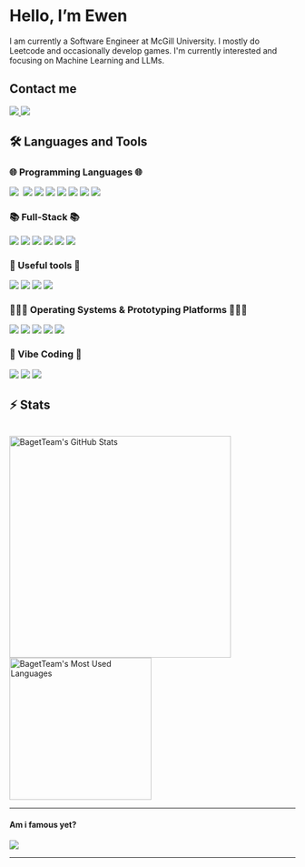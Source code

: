 # Hello, I’m Ewen

I am currently a Software Engineer at McGill University. I mostly do Leetcode and occasionally develop games. I'm currently interested and focusing on Machine Learning and LLMs.

## Contact me

<div align="left">
  <a href="ewengue1432@gmail.com">
    <img src="https://img.shields.io/badge/Gmail-333333?style=for-the-badge&logo=gmail&logoColor=red" />
  </a>
  <a href="https://linkedin.com/in/ewengueguen" target="_blank">
    <img src="https://img.shields.io/badge/LinkedIn-0077B5?style=for-the-badge&logo=linkedin&logoColor=white" target="_blank" />
  </a>
</div>

## 🛠️ Languages and Tools

### 🌐 Programming Languages 🌐
<p align="left">
  <img src="https://skillicons.dev/icons?i=java,py,c,cpp,cs,php,js,ts,dart" />
  <img src="" target="_blank" />
  <img src="https://img.shields.io/badge/Python-FFD43B?style=for-the-badge&logo=python&logoColor=blue" target="_blank" />
  <img src="https://img.shields.io/badge/C-00599C?style=for-the-badge&logo=c&logoColor=white" target="_blank" />
  <img src="https://img.shields.io/badge/C%2B%2B-00599C?style=for-the-badge&logo=c%2B%2B&logoColor=white" target="_blank" />
  <img src="https://img.shields.io/badge/C%23-239120?style=for-the-badge&logo=csharp&logoColor=white" target="_blank" />
  <img src="https://img.shields.io/badge/PHP-777BB4?style=for-the-badge&logo=php&logoColor=white" target="_blank" />
  <img src="https://img.shields.io/badge/JavaScript-323330?style=for-the-badge&logo=javascript&logoColor=F7DF1E" target="_blank" />
  <img src="https://img.shields.io/badge/Dart-0175C2?style=for-the-badge&logo=dart&logoColor=white" target="_blank" />
</p>

### 📚 Full-Stack 📚
<p align="left">
  <!-- <img src="https://skillicons.dev/icons?i=react,nextjs,dotnet,html,css,tailwind,vue" /> -->
  <img src="https://img.shields.io/badge/React-20232A?style=for-the-badge&logo=react&logoColor=61DAFB" target="_blank" />
  <img src="https://img.shields.io/badge/next%20js-000000?style=for-the-badge&logo=nextdotjs&logoColor=white" target="_blank" />
  <img src="https://img.shields.io/badge/.NET-512BD4?style=for-the-badge&logo=dotnet&logoColor=white" target="_blank" />
  <img src="https://img.shields.io/badge/HTML5-E34F26?style=for-the-badge&logo=html5&logoColor=white" target="_blank" />
  <img src="https://img.shields.io/badge/CSS3-1572B6?style=for-the-badge&logo=css3&logoColor=white" target="_blank" />
  <img src="https://img.shields.io/badge/Tailwind_CSS-38B2AC?style=for-the-badge&logo=tailwind-css&logoColor=white" target="_blank" />
</p>

### 📱 Useful tools 📱
<p align="left">
  <!-- <img src="https://skillicons.dev/icons?i=git,mysql,postgres,supabase,vscode,visualstudio" /> -->
  <img src="https://img.shields.io/badge/GIT-E44C30?style=for-the-badge&logo=git&logoColor=white" target="_blank" />
  <img src="https://img.shields.io/badge/MySQL-005C84?style=for-the-badge&logo=mysql&logoColor=white" target="_blank" />
  <img src="https://img.shields.io/badge/PostgreSQL-316192?style=for-the-badge&logo=postgresql&logoColor=white" target="_blank" />
  <img src="https://img.shields.io/badge/Supabase-181818?style=for-the-badge&logo=supabase&logoColor=white" target="_blank" />
</p>

### 🏃‍♂️‍➡️ Operating Systems & Prototyping Platforms 🏃‍♂️‍➡️

<p align="left">
  <img src="https://skillicons.dev/icons?i=arduino,raspberrypi,godot" />
  <img src="https://img.shields.io/badge/MySQL-005C84?style=for-the-badge&logo=mysql&logoColor=white" target="_blank" />
  <img src="https://img.shields.io/badge/MySQL-005C84?style=for-the-badge&logo=mysql&logoColor=white" target="_blank" />
  <img src="https://img.shields.io/badge/MySQL-005C84?style=for-the-badge&logo=mysql&logoColor=white" target="_blank" />
  <img src="https://img.shields.io/badge/Godot-478CBF?style=for-the-badge&logo=GodotEngine&logoColor=white" target="_blank" />
</p>

### 🤪 Vibe Coding 🤪

<p align="left">
  <img src="https://img.shields.io/badge/Claude-D97757?style=for-the-badge&logo=claude&logoColor=white" target="_blank" />
  <img src="https://img.shields.io/badge/Google%20Gemini-8E75B2?style=for-the-badge&logo=googlegemini&logoColor=white" target="_blank" />
  <img src="https://img.shields.io/badge/ChatGPT-74aa9c?style=for-the-badge&logo=openai&logoColor=white" target="_blank" />


## ⚡️ Stats

<br>

<div align=left>
  <img width=390 src="https://github-readme-stats.vercel.app/api?username=BagetTeam&theme=transparent&count_private=true&show_icons=true&rank_icon=github&locale=en" alt="BagetTeam's GitHub Stats" />
  <img width=250 src="https://github-readme-stats.vercel.app/api/top-langs?username=BagetTeam&theme=transparent&layout=donut&hide=css&langs_count=8&border_radius=10&show_icons=true&locale=en" alt="BagetTeam's Most Used Languages" />
</div>

<hr>

#### Am i famous yet?
![](https://komarev.com/ghpvc/?username=BagetTeam&color=green&style=for-the-badge)

<hr>

